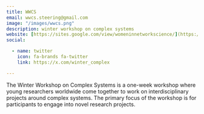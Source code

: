 ```yaml
---
title: WWCS
email: wwcs.steering@gmail.com
image: "/images/wwcs.png"
description: winter workshop on complex systems
website: [https://sites.google.com/view/womeninnetworkscience/](https://wwcs2025.github.io/)
social:

  - name: twitter
    icon: fa-brands fa-twitter
    link: https://x.com/winter_complex

---
```


The Winter Workshop on Complex Systems is a one-week workshop where young researchers worldwide come together to work on interdisciplinary projects around complex systems.
The primary focus of the workshop is for participants to engage into novel research projects.
